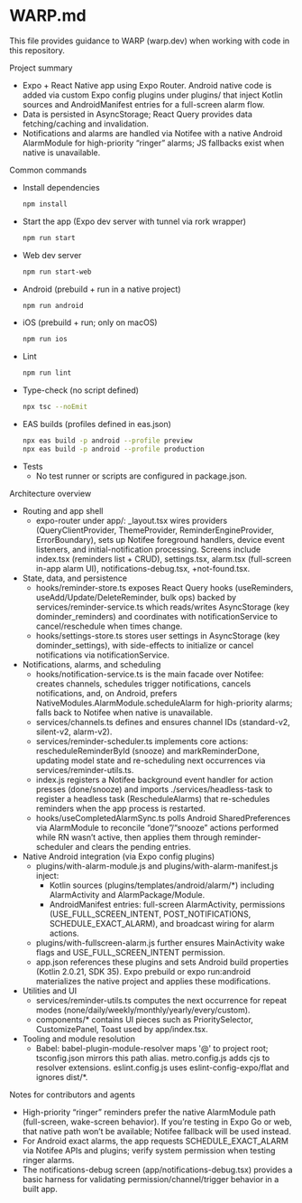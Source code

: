 # WARP.md

This file provides guidance to WARP (warp.dev) when working with code in this repository.

Project summary
- Expo + React Native app using Expo Router. Android native code is added via custom Expo config plugins under plugins/ that inject Kotlin sources and AndroidManifest entries for a full-screen alarm flow.
- Data is persisted in AsyncStorage; React Query provides data fetching/caching and invalidation.
- Notifications and alarms are handled via Notifee with a native Android AlarmModule for high-priority “ringer” alarms; JS fallbacks exist when native is unavailable.

Common commands
- Install dependencies
  ```bash path=null start=null
  npm install
  ```
- Start the app (Expo dev server with tunnel via rork wrapper)
  ```bash path=null start=null
  npm run start
  ```
- Web dev server
  ```bash path=null start=null
  npm run start-web
  ```
- Android (prebuild + run in a native project)
  ```bash path=null start=null
  npm run android
  ```
- iOS (prebuild + run; only on macOS)
  ```bash path=null start=null
  npm run ios
  ```
- Lint
  ```bash path=null start=null
  npm run lint
  ```
- Type-check (no script defined)
  ```bash path=null start=null
  npx tsc --noEmit
  ```
- EAS builds (profiles defined in eas.json)
  ```bash path=null start=null
  npx eas build -p android --profile preview
  npx eas build -p android --profile production
  ```
- Tests
  - No test runner or scripts are configured in package.json.

Architecture overview
- Routing and app shell
  - expo-router under app/: _layout.tsx wires providers (QueryClientProvider, ThemeProvider, ReminderEngineProvider, ErrorBoundary), sets up Notifee foreground handlers, device event listeners, and initial-notification processing. Screens include index.tsx (reminders list + CRUD), settings.tsx, alarm.tsx (full-screen in-app alarm UI), notifications-debug.tsx, +not-found.tsx.
- State, data, and persistence
  - hooks/reminder-store.ts exposes React Query hooks (useReminders, useAdd/Update/DeleteReminder, bulk ops) backed by services/reminder-service.ts which reads/writes AsyncStorage (key dominder_reminders) and coordinates with notificationService to cancel/reschedule when times change.
  - hooks/settings-store.ts stores user settings in AsyncStorage (key dominder_settings), with side-effects to initialize or cancel notifications via notificationService.
- Notifications, alarms, and scheduling
  - hooks/notification-service.ts is the main facade over Notifee: creates channels, schedules trigger notifications, cancels notifications, and, on Android, prefers NativeModules.AlarmModule.scheduleAlarm for high-priority alarms; falls back to Notifee when native is unavailable.
  - services/channels.ts defines and ensures channel IDs (standard-v2, silent-v2, alarm-v2).
  - services/reminder-scheduler.ts implements core actions: rescheduleReminderById (snooze) and markReminderDone, updating model state and re-scheduling next occurrences via services/reminder-utils.ts.
  - index.js registers a Notifee background event handler for action presses (done/snooze) and imports ./services/headless-task to register a headless task (RescheduleAlarms) that re-schedules reminders when the app process is restarted.
  - hooks/useCompletedAlarmSync.ts polls Android SharedPreferences via AlarmModule to reconcile “done”/“snooze” actions performed while RN wasn’t active, then applies them through reminder-scheduler and clears the pending entries.
- Native Android integration (via Expo config plugins)
  - plugins/with-alarm-module.js and plugins/with-alarm-manifest.js inject:
    - Kotlin sources (plugins/templates/android/alarm/*) including AlarmActivity and AlarmPackage/Module.
    - AndroidManifest entries: full-screen AlarmActivity, permissions (USE_FULL_SCREEN_INTENT, POST_NOTIFICATIONS, SCHEDULE_EXACT_ALARM), and broadcast wiring for alarm actions.
  - plugins/with-fullscreen-alarm.js further ensures MainActivity wake flags and USE_FULL_SCREEN_INTENT permission.
  - app.json references these plugins and sets Android build properties (Kotlin 2.0.21, SDK 35). Expo prebuild or expo run:android materializes the native project and applies these modifications.
- Utilities and UI
  - services/reminder-utils.ts computes the next occurrence for repeat modes (none/daily/weekly/monthly/yearly/every/custom).
  - components/* contains UI pieces such as PrioritySelector, CustomizePanel, Toast used by app/index.tsx.
- Tooling and module resolution
  - Babel: babel-plugin-module-resolver maps '@' to project root; tsconfig.json mirrors this path alias. metro.config.js adds cjs to resolver extensions. eslint.config.js uses eslint-config-expo/flat and ignores dist/*.

Notes for contributors and agents
- High-priority “ringer” reminders prefer the native AlarmModule path (full-screen, wake-screen behavior). If you’re testing in Expo Go or web, that native path won’t be available; Notifee fallback will be used instead.
- For Android exact alarms, the app requests SCHEDULE_EXACT_ALARM via Notifee APIs and plugins; verify system permission when testing ringer alarms.
- The notifications-debug screen (app/notifications-debug.tsx) provides a basic harness for validating permission/channel/trigger behavior in a built app.
